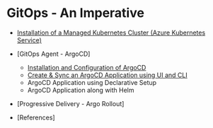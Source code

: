 # GitOps - An Imperative 


- [Installation of a Managed Kubernetes Cluster (Azure Kubernetes Service)](https://github.com/swarajitroy/gitops/blob/main/docs/aks_install/content.md)
- [GitOps Agent - ArgoCD]
    - [Installation and Configuration of ArgoCD](https://github.com/swarajitroy/gitops/blob/main/docs/argocd/content.md)
    - [Create & Sync an ArgoCD Application using UI and CLI](https://github.com/swarajitroy/gitops/blob/main/docs/argocd/argoapp.md)
    - ArgoCD Application using Declarative Setup
    - ArgoCD Application along with Helm
 
- [Progressive Delivery - Argo Rollout]
      
- [References]


